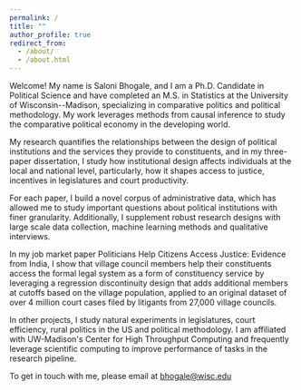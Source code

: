 ```yaml
---
permalink: /
title: ""
author_profile: true
redirect_from: 
  - /about/
  - /about.html
---
```


Welcome! My name is Saloni Bhogale, and I am a <a target="_blank" rel="noopener noreferrer" href="https://polisci.wisc.edu/" style="text-decoration: none;">Ph.D. Candidate in Political Science </a> and have completed an  <a target="_blank" style="text-decoration: none;" rel="noopener noreferrer" href="https://stat.wisc.edu/">M.S. in Statistics </a> at the University of Wisconsin--Madison, specializing in comparative politics and political methodology. My work leverages methods from causal inference to study the comparative political economy in the developing world.

My research quantifies the relationships between the design of political institutions and the services they provide to constituents, and in my three-paper dissertation, I study how institutional design affects individuals at the local and national level, particularly, how it shapes access to justice, incentives in legislatures and court productivity.

For each paper, I build a novel corpus of administrative data, which has allowed me to study important questions about political institutions with finer granularity. Additionally, I supplement robust research designs with large scale data collection, machine learning methods and qualitative interviews. 

In my job market paper <a target="_blank" style="text-decoration: none;" rel="noopener noreferrer" href="PoliticiansJustice_SB.pdf"> Politicians Help Citizens Access Justice: Evidence from India</a>, I show that village council members help their constituents access the formal legal system as a form of constituency service by leveraging a regression discontinuity design that adds additional members at cutoffs based on the village population, applied to an original dataset of over 4 million court cases filed by litigants from 27,000 village councils. 
    
In other projects, I study natural experiments in legislatures, court efficiency, rural politics in the US and political methodology. I am affiliated with UW-Madison's <a target="_blank" style="text-decoration: none;" rel="noopener noreferrer" href="https://chtc.cs.wisc.edu/"> Center for High Throughput Computing </a> and frequently leverage scientific computing to improve performance of tasks in the research pipeline.

To get in touch with me, please email at <a target="_blank" style="text-decoration: none;" rel="noopener noreferrer" href="mailto:bhogale@wisc.edu"> bhogale@wisc.edu </a>